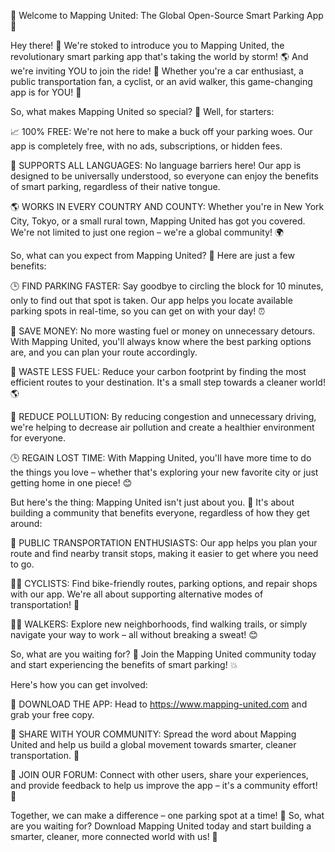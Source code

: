 🚨 Welcome to Mapping United: The Global Open-Source Smart Parking App 🚨

Hey there! 👋 We're stoked to introduce you to Mapping United, the revolutionary smart parking app that's taking the world by storm! 🌎 And we're inviting YOU to join the ride! 🚀 Whether you're a car enthusiast, a public transportation fan, a cyclist, or an avid walker, this game-changing app is for YOU! 🎉

So, what makes Mapping United so special? 🤔 Well, for starters:

📈 100% FREE: We're not here to make a buck off your parking woes. Our app is completely free, with no ads, subscriptions, or hidden fees.

💬 SUPPORTS ALL LANGUAGES: No language barriers here! Our app is designed to be universally understood, so everyone can enjoy the benefits of smart parking, regardless of their native tongue.

🌎 WORKS IN EVERY COUNTRY AND COUNTY: Whether you're in New York City, Tokyo, or a small rural town, Mapping United has got you covered. We're not limited to just one region – we're a global community! 🌍

So, what can you expect from Mapping United? 🤔 Here are just a few benefits:

🕒 FIND PARKING FASTER: Say goodbye to circling the block for 10 minutes, only to find out that spot is taken. Our app helps you locate available parking spots in real-time, so you can get on with your day! ⏰

💸 SAVE MONEY: No more wasting fuel or money on unnecessary detours. With Mapping United, you'll always know where the best parking options are, and you can plan your route accordingly.

🌟 WASTE LESS FUEL: Reduce your carbon footprint by finding the most efficient routes to your destination. It's a small step towards a cleaner world! 🌎

💯 REDUCE POLLUTION: By reducing congestion and unnecessary driving, we're helping to decrease air pollution and create a healthier environment for everyone.

🕒 REGAIN LOST TIME: With Mapping United, you'll have more time to do the things you love – whether that's exploring your new favorite city or just getting home in one piece! 😊

But here's the thing: Mapping United isn't just about you. 🤝 It's about building a community that benefits everyone, regardless of how they get around:

🚌 PUBLIC TRANSPORTATION ENTHUSIASTS: Our app helps you plan your route and find nearby transit stops, making it easier to get where you need to go.

🚴‍♀️ CYCLISTS: Find bike-friendly routes, parking options, and repair shops with our app. We're all about supporting alternative modes of transportation! 🌳

🏃‍♂️ WALKERS: Explore new neighborhoods, find walking trails, or simply navigate your way to work – all without breaking a sweat! 😊

So, what are you waiting for? 🤔 Join the Mapping United community today and start experiencing the benefits of smart parking! 💥

Here's how you can get involved:

📲 DOWNLOAD THE APP: Head to https://www.mapping-united.com and grab your free copy.

💬 SHARE WITH YOUR COMMUNITY: Spread the word about Mapping United and help us build a global movement towards smarter, cleaner transportation. 🌈

👫 JOIN OUR FORUM: Connect with other users, share your experiences, and provide feedback to help us improve the app – it's a community effort! 💬

Together, we can make a difference – one parking spot at a time! 🚀 So, what are you waiting for? Download Mapping United today and start building a smarter, cleaner, more connected world with us! 🌟